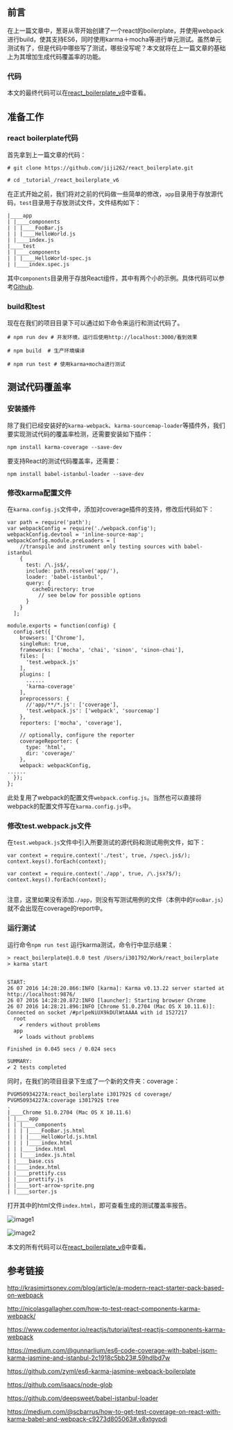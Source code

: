 
## 前言

在上一篇文章中，葱哥从零开始创建了一个react的boilerplate，并使用webpack进行build，使其支持ES6，同时使用karma＋mocha等进行单元测试。虽然单元测试有了，但是代码中哪些写了测试，哪些没写呢？本文就将在上一篇文章的基础上为其增加生成代码覆盖率的功能。

### 代码

本文的最终代码可以在[react_boilerplate_v8](https://github.com/jiji262/react_boilerplate/tree/master/_tutorial_/react_boilerplate_v8)中查看。

## 准备工作

### react boilerplate代码

首先拿到上一篇文章的代码：

```
# git clone https://github.com/jiji262/react_boilerplate.git

# cd _tutorial_/react_boilerplate_v6

```

在正式开始之前，我们将对之前的代码做一些简单的修改，`app`目录用于存放源代码，`test`目录用于存放测试文件，文件结构如下：

```
|____app
| |____components
| | |____FooBar.js
| | |____HelloWorld.js
| |____index.js
|____test
| |____components
| | |____HelloWorld-spec.js
| |____index.spec.js

```

其中`components`目录用于存放React组件，其中有两个小的示例。具体代码可以参考[Github](https://github.com/jiji262/react_boilerplate/tree/master/_tutorial_/react_boilerplate_v7).

### build和test

现在在我们的项目目录下可以通过如下命令来运行和测试代码了。

```
# npm run dev # 开发环境，运行后使用http://localhost:3000/看到效果

# npm build  # 生产环境编译

# npm run test # 使用karma+mocha进行测试
```

## 测试代码覆盖率

### 安装插件

除了我们已经安装好的`karma-webpack`、`karma-sourcemap-loader`等插件外，我们要实现测试代码的覆盖率检测，还需要安装如下插件：
```
npm install karma-coverage --save-dev
```

要支持React的测试代码覆盖率，还需要：
```
npm install babel-istanbul-loader --save-dev
```

### 修改karma配置文件

在`karma.config.js`文件中，添加对coverage插件的支持，修改后代码如下：
```
var path = require('path');
var webpackConfig = require('./webpack.config');
webpackConfig.devtool = 'inline-source-map';
webpackConfig.module.preLoaders = [
    //transpile and instrument only testing sources with babel-istanbul
    {
      test: /\.js$/,
      include: path.resolve('app/'),
      loader: 'babel-istanbul',
      query: {
        cacheDirectory: true
          // see below for possible options
      }
    }
  ];

module.exports = function(config) {
  config.set({
    browsers: ['Chrome'],
    singleRun: true,
    frameworks: ['mocha', 'chai', 'sinon', 'sinon-chai'],
    files: [
      'test.webpack.js'
    ],
    plugins: [
      ......
      'karma-coverage'
    ],
    preprocessors: {
      //'app/**/*.js': ['coverage'],
      'test.webpack.js': ['webpack', 'sourcemap']
    },
    reporters: ['mocha', 'coverage'],

    // optionally, configure the reporter
    coverageReporter: {
      type: 'html',
      dir: 'coverage/'
    },
    webpack: webpackConfig,
......
  });
};
```

此处复用了webpack的配置文件`webpack.config.js`。当然也可以直接将webpack的配置文件写在`karma.config.js`中。

### 修改test.webpack.js文件

在`test.webpack.js`文件中引入所要测试的源代码和测试用例文件，如下：
```
var context = require.context('./test', true, /spec\.js$/);
context.keys().forEach(context);

var context = require.context('./app', true, /\.jsx?$/);
context.keys().forEach(context);


```

注意，这里如果没有添加`./app`，则没有写测试用例的文件（本例中的`FooBar.js`）就不会出现在coverage的report中。

### 运行测试

运行命令`npm run test` 运行karma测试，命令行中显示结果：
```
> react_boilerplate@1.0.0 test /Users/i301792/Work/react_boilerplate
> karma start


START:
26 07 2016 14:28:20.866:INFO [karma]: Karma v0.13.22 server started at http://localhost:9876/
26 07 2016 14:28:20.872:INFO [launcher]: Starting browser Chrome
26 07 2016 14:28:21.896:INFO [Chrome 51.0.2704 (Mac OS X 10.11.6)]: Connected on socket /#prlpeNiUX9kDUlWtAAAA with id 1527217
  root
    ✔ renders without problems
  app
    ✔ loads without problems

Finished in 0.045 secs / 0.024 secs

SUMMARY:
✔ 2 tests completed
```

同时，在我们的项目目录下生成了一个新的文件夹：coverage：

```
PVGM50934227A:react_boilerplate i301792$ cd coverage/
PVGM50934227A:coverage i301792$ tree
.
|____Chrome 51.0.2704 (Mac OS X 10.11.6)
| |____app
| | |____components
| | | |____FooBar.js.html
| | | |____HelloWorld.js.html
| | | |____index.html
| | |____index.html
| | |____index.js.html
| |____base.css
| |____index.html
| |____prettify.css
| |____prettify.js
| |____sort-arrow-sprite.png
| |____sorter.js
```

打开其中的html文件`index.html`，即可查看生成的测试覆盖率报告。


![image1](http://7xsxyo.com1.z0.glb.clouddn.com/coverage1.png)

![image2](http://7xsxyo.com1.z0.glb.clouddn.com/coverage2.png)


本文的所有代码可以在[react_boilerplate_v8](https://github.com/jiji262/react_boilerplate/tree/master/_tutorial_/react_boilerplate_v8)中查看。


## 参考链接

http://krasimirtsonev.com/blog/article/a-modern-react-starter-pack-based-on-webpack

http://nicolasgallagher.com/how-to-test-react-components-karma-webpack/

https://www.codementor.io/reactjs/tutorial/test-reactjs-components-karma-webpack

https://medium.com/@gunnarlium/es6-code-coverage-with-babel-jspm-karma-jasmine-and-istanbul-2c1918c5bb23#.59hdlbd7w

https://github.com/zyml/es6-karma-jasmine-webpack-boilerplate

https://github.com/isaacs/node-glob

https://github.com/deepsweet/babel-istanbul-loader

https://medium.com/@scbarrus/how-to-get-test-coverage-on-react-with-karma-babel-and-webpack-c9273d805063#.v8xtgvpdi
 